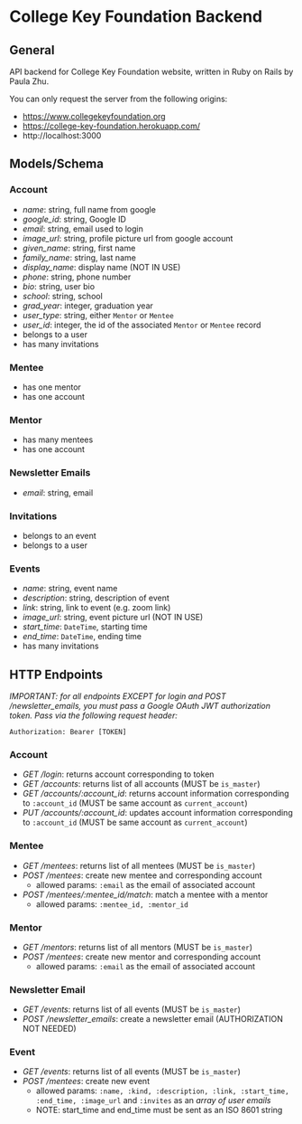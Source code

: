 # College Key Foundation Backend

## General

API backend for College Key Foundation website, written in Ruby on Rails by Paula Zhu.

You can only request the server from the following origins:

- https://www.collegekeyfoundation.org
- https://college-key-foundation.herokuapp.com/
- http://localhost:3000

## Models/Schema

### Account
- _name_: string, full name from google
- _google_id_: string, Google ID
- _email_: string, email used to login
- _image_url_: string, profile picture url from google account
- _given_name_: string, first name
- _family_name_: string, last name
- _display_name_: display name (NOT IN USE)
- _phone_: string, phone number
- _bio_: string, user bio
- _school_: string, school
- _grad_year_: integer, graduation year
- _user_type_: string, either `Mentor` or `Mentee`
- _user_id_: integer, the id of the associated `Mentor` or `Mentee` record
- belongs to a user
- has many invitations

### Mentee
- has one mentor
- has one account

### Mentor
- has many mentees
- has one account

### Newsletter Emails
- _email_: string, email

### Invitations
- belongs to an event
- belongs to a user

### Events
- _name_: string, event name
- _description_: string, description of event
- _link_: string, link to event (e.g. zoom link)
- _image_url_: string, event picture url (NOT IN USE)
- _start_time_: `DateTime`, starting time
- _end_time_: `DateTime`, ending time
- has many invitations


## HTTP Endpoints

_IMPORTANT: for all endpoints EXCEPT for login and POST /newsletter_emails, you must pass a Google OAuth JWT authorization token. Pass via the following request header:_

`Authorization: Bearer [TOKEN]`

### Account
- _GET /login_: returns account corresponding to token
- _GET /accounts_: returns list of all accounts (MUST be `is_master`)
- _GET /accounts/:account_id_: returns account information corresponding to `:account_id` (MUST be same account as `current_account`)
- _PUT /accounts/:account_id_: updates account information corresponding to `:account_id` (MUST be same account as `current_account`)

### Mentee
- _GET /mentees_: returns list of all mentees (MUST be `is_master`)
- _POST /mentees_: create new mentee and corresponding account
  - allowed params: `:email` as the email of associated account
- _POST /mentees/:mentee_id/match_: match a mentee with a mentor
  - allowed params: `:mentee_id, :mentor_id`

### Mentor
- _GET /mentors_: returns list of all mentors (MUST be `is_master`)
- _POST /mentees_: create new mentor and corresponding account
  - allowed params: `:email` as the email of associated account

### Newsletter Email
- _GET /events_: returns list of all events (MUST be `is_master`)
- _POST /newsletter_emails_: create a newsletter email (AUTHORIZATION NOT NEEDED)

### Event
- _GET /events_: returns list of all events (MUST be `is_master`)
- _POST /mentees_: create new event
  - allowed params: `:name, :kind, :description, :link, :start_time, :end_time, :image_url` and `:invites` as an _array of user emails_
  - NOTE: start_time and end_time must be sent as an ISO 8601 string

